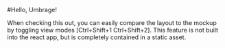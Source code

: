 #Hello, Umbrage!

When checking this out, you can easily compare the layout to the mockup by toggling view modes [Ctrl+Shift+1 Ctrl+Shift+2]. This feature is not built into the react app, but is completely contained in a static asset.